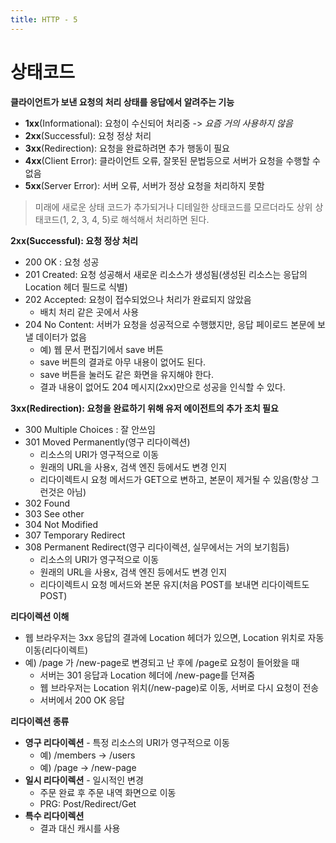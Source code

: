 ```yaml
---
title: HTTP - 5
---
```


# 상태코드
**클라이언트가 보낸 요청의 처리 상태를 응답에서 알려주는 기능**   
- **1xx**(Informational): 요청이 수신되어 처리중 -> *요즘 거의 사용하지 않음*
- **2xx**(Successful): 요청 정상 처리
- **3xx**(Redirection): 요청을 완료하려면 추가 행동이 필요
- **4xx**(Client Error): 클라이언트 오류, 잘못된 문법등으로 서버가 요청을 수행할 수 없음
- **5xx**(Server Error):  서버 오류, 서버가 정상 요청을 처리하지 못함

> 미래에 새로운 상태 코드가 추가되거나 디테일한 상태코드를 모르더라도 상위 상태코드(1, 2, 3, 4, 5)로 해석해서 처리하면 된다.   


**2xx(Successful): 요청 정상 처리**
- 200 OK : 요청 성공
- 201 Created: 요청 성공해서 새로운 리소스가 생성됨(생성된 리소스는 응답의 Location 헤더 필드로 식별)
- 202 Accepted: 요청이 접수되었으나 처리가 완료되지 않았음
	- 배치 처리 같은 곳에서 사용
- 204 No Content: 서버가 요청을 성공적으로 수행했지만, 응답 페이로드 본문에 보낼 데이터가 없음
	- 예) 웹 문서 편집기에서 save 버튼
	- save 버튼의 결과로 아무 내용이 없어도 된다.
	- save 버튼을 눌러도 같은 화면을 유지해야 한다.
	- 결과 내용이 없어도 204 메시지(2xx)만으로 성공을 인식할 수 있다.

**3xx(Redirection): 요청을 완료하기 위해 유저 에이전트의 추가 조치 필요**   
- 300 Multiple Choices : 잘 안쓰임
- 301 Moved Permanently(영구 리다이렉션)
	- 리소스의 URI가 영구적으로 이동
	- 원래의 URL을 사용x, 검색 엔진 등에서도 변경 인지
	- 리다이렉트시 요청 메서드가 GET으로 변하고, 본문이 제거될 수 있음(항상 그런것은 아님)
- 302 Found
- 303 See other
- 304 Not Modified
- 307 Temporary Redirect
- 308 Permanent Redirect(영구 리다이렉션, 실무에서는 거의 보기힘듬)
	- 리소스의 URI가 영구적으로 이동
	- 원래의 URL을 사용x, 검색 엔진 등에서도 변경 인지
	- 리다이렉트시 요청 메서드와 본문 유지(처음 POST를 보내면 리다이렉트도 POST)

**리다이렉션 이해**   
- 웹 브라우저는 3xx 응답의 결과에 Location 헤더가 있으면, Location 위치로 자동 이동(리다이렉트)
- 예) /page 가 /new-page로 변경되고 난 후에 /page로 요청이 들어왔을 때
	- 서버는 301 응답과 Location 헤더에 /new-page를 던져줌
	- 웹 브라우저는 Location 위치(/new-page)로 이동, 서버로 다시 요청이 전송
	- 서버에서 200 OK 응답

**리다이렉션 종류**   
- **영구 리다이렉션** - 특정 리소스의 URI가 영구적으로 이동
	- 예) /members -> /users
	- 예) /page -> /new-page
- **일시 리다이렉션** - 일시적인 변경
	- 주문 완료 후 주문 내역 화면으로 이동
	- PRG: Post/Redirect/Get
- **특수 리다이렉션**
	- 결과 대신 캐시를 사용
